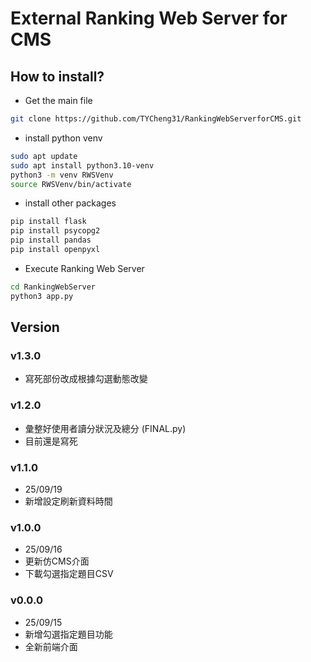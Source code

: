# External Ranking Web Server for CMS

## How to install?

- Get the main file

```bash
git clone https://github.com/TYCheng31/RankingWebServerforCMS.git
```

- install python venv

```bash
sudo apt update
sudo apt install python3.10-venv
python3 -m venv RWSVenv
source RWSVenv/bin/activate
```

- install other packages

```bash
pip install flask
pip install psycopg2
pip install pandas
pip install openpyxl
```

- Execute Ranking Web Server

```bash
cd RankingWebServer
python3 app.py
```

## Version

### v1.3.0

- 寫死部份改成根據勾選動態改變

### v1.2.0

- 彙整好使用者讀分狀況及總分 (FINAL.py)
- 目前還是寫死

### v1.1.0

- 25/09/19
- 新增設定刷新資料時間

### v1.0.0

- 25/09/16
- 更新仿CMS介面
- 下載勾選指定題目CSV

### v0.0.0

- 25/09/15
- 新增勾選指定題目功能
- 全新前端介面
